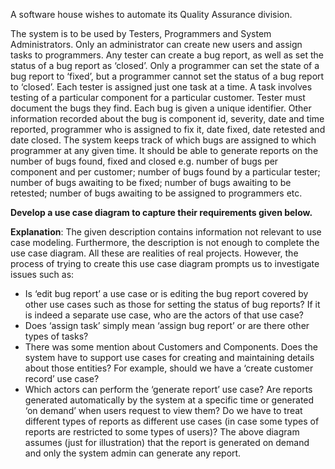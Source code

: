 <panel header="{{ icon_Q_A }} Use case diagram for QA system">

A software house wishes to automate its Quality Assurance division.

The system is to be used by Testers, Programmers and System Administrators. Only an administrator can create new users and assign tasks to programmers. Any tester can create a bug report, as well as set the status of a bug report as ‘closed’. Only a programmer can set the state of a bug report to ‘fixed’, but a programmer cannot set the status of a bug report to ‘closed’. Each tester is assigned just one task at a time. A task involves testing of a particular component for a particular customer. Tester must document the bugs they find. Each bug is given a unique identifier. Other information recorded about the bug is component id, severity, date and time reported, programmer who is assigned to fix it, date fixed, date retested and date closed. The system keeps track of which bugs are assigned to which programmer at any given time. It should be able to generate reports on the number of bugs found, fixed and closed e.g. number of bugs per component and per customer; number of bugs found by a particular tester; number of bugs awaiting to be fixed; number of bugs awaiting to be retested; number of bugs awaiting to be assigned to programmers etc.

**Develop a use case diagram to capture their requirements given below.**

<panel type="seamless" header="{{ icon_A }} Answer" minimized>

<pic eager src="{{baseUrl}}/specifyingRequirements/useCases/identifying/images/qaSystem.jpg" width="400" />

<p/>

**Explanation**: The given description contains information not relevant to use case modeling. Furthermore, the description is not enough to complete the use case diagram. All these are realities of real projects. However, the process of trying to create this use case diagram prompts us to investigate issues such as:

*	Is ‘edit bug report’ a use case or is editing the bug report covered by other use cases such as those for setting the status of bug reports? If it is indeed a separate use case, who are the actors of that use case?
*	Does ‘assign task’ simply mean ‘assign bug report’ or are there other types of tasks?
*	There was some mention about Customers and Components. Does the system have to support use cases for creating and maintaining details about those entities? For example, should we have a ‘create customer record’ use case?
*	Which actors can perform the ‘generate report’ use case? Are reports generated automatically by the system at a specific time or generated ‘on demand’ when users request to view them? Do we have to treat different types of reports as different use cases (in case some types of reports are restricted to some types of users)? The above diagram assumes (just for illustration) that the report is generated on demand and only the system admin can generate any report.


</panel>
</panel>
